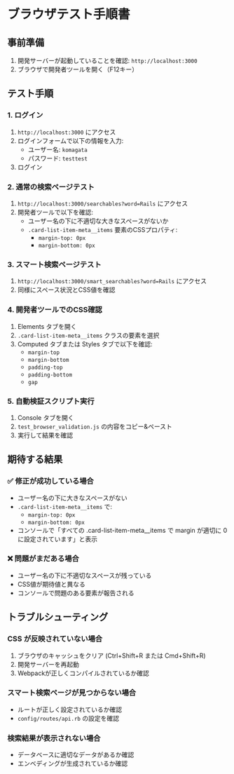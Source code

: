 # ブラウザテスト手順書

## 事前準備
1. 開発サーバーが起動していることを確認: `http://localhost:3000`
2. ブラウザで開発者ツールを開く（F12キー）

## テスト手順

### 1. ログイン
1. `http://localhost:3000` にアクセス
2. ログインフォームで以下の情報を入力:
   - ユーザー名: `komagata`
   - パスワード: `testtest`
3. ログイン

### 2. 通常の検索ページテスト
1. `http://localhost:3000/searchables?word=Rails` にアクセス
2. 開発者ツールで以下を確認:
   - ユーザー名の下に不適切な大きなスペースがないか
   - `.card-list-item-meta__items` 要素のCSSプロパティ:
     - `margin-top: 0px`
     - `margin-bottom: 0px`

### 3. スマート検索ページテスト
1. `http://localhost:3000/smart_searchables?word=Rails` にアクセス
2. 同様にスペース状況とCSS値を確認

### 4. 開発者ツールでのCSS確認
1. Elements タブを開く
2. `.card-list-item-meta__items` クラスの要素を選択
3. Computed タブまたは Styles タブで以下を確認:
   - `margin-top`
   - `margin-bottom`
   - `padding-top`
   - `padding-bottom`
   - `gap`

### 5. 自動検証スクリプト実行
1. Console タブを開く
2. `test_browser_validation.js` の内容をコピー&ペースト
3. 実行して結果を確認

## 期待する結果

### ✅ 修正が成功している場合
- ユーザー名の下に大きなスペースがない
- `.card-list-item-meta__items` で:
  - `margin-top: 0px`
  - `margin-bottom: 0px`
- コンソールで「すべての .card-list-item-meta__items で margin が適切に 0 に設定されています」と表示

### ❌ 問題がまだある場合
- ユーザー名の下に不適切なスペースが残っている
- CSS値が期待値と異なる
- コンソールで問題のある要素が報告される

## トラブルシューティング

### CSS が反映されていない場合
1. ブラウザのキャッシュをクリア (Ctrl+Shift+R または Cmd+Shift+R)
2. 開発サーバーを再起動
3. Webpackが正しくコンパイルされているか確認

### スマート検索ページが見つからない場合
- ルートが正しく設定されているか確認
- `config/routes/api.rb` の設定を確認

### 検索結果が表示されない場合
- データベースに適切なデータがあるか確認
- エンベディングが生成されているか確認